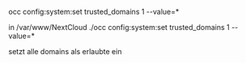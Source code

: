occ config:system:set trusted_domains 1 --value=*

in /var/www/NextCloud
./occ config:system:set trusted_domains 1 --value=*

setzt alle domains als erlaubte ein
